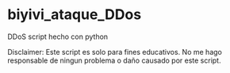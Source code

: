 # biyivi_ataque_DDos
DDoS script hecho con python

Disclaimer: Este script es solo para fines educativos. No me hago responsable de ningun problema o daño causado por este script.
